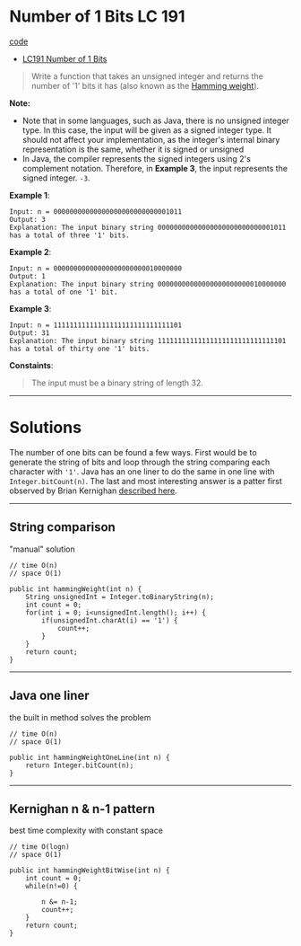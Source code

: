 # Number of 1 Bits LC 191

[code](NumberOfOneBits.java)
- [LC191 Number of 1 Bits](https://leetcode.com/problems/number-of-1-bits/)
> Write a function that takes an unsigned integer and returns the number of '1' bits it has (also known as the [Hamming weight](https://en.wikipedia.org/wiki/Hamming_weight)).

**Note:**
- Note that in some languages, such as Java, there is no unsigned integer type. In this case, the input will be given as a signed integer type. It should not affect your implementation, as the integer's internal binary representation is the same, whether it is signed or unsigned
- In Java, the compiler represents the signed integers using 2's complement notation. Therefore, in **Example 3**, the input represents the signed integer. ``-3``.

**Example 1**:
```
Input: n = 00000000000000000000000000001011
Output: 3
Explanation: The input binary string 00000000000000000000000000001011 has a total of three '1' bits.
```
**Example 2**:
```
Input: n = 00000000000000000000000010000000
Output: 1
Explanation: The input binary string 00000000000000000000000010000000 has a total of one '1' bit.
```
**Example 3**:
```
Input: n = 11111111111111111111111111111101
Output: 31
Explanation: The input binary string 11111111111111111111111111111101 has a total of thirty one '1' bits.
```

**Constaints**:
> The input must be a binary string of length 32.

---

# Solutions

The number of one bits can be found a few ways. First would be to generate the string of bits and loop through the string comparing each character with ``'1'``. Java has an one liner to do the same in one line with ``Integer.bitCount(n)``. The last and most interesting answer is a patter first observed by Brian Kernighan [described here](https://stackoverflow.com/questions/12383002/please-explain-the-logic-behind-kernighans-bit-counting-algorithm).

---
## String comparison

"manual" solution
```
// time O(n)
// space O(1)

public int hammingWeight(int n) {
    String unsignedInt = Integer.toBinaryString(n);
    int count = 0;
    for(int i = 0; i<unsignedInt.length(); i++) {
        if(unsignedInt.charAt(i) == '1') {
            count++;
        }
    }
    return count;
}
```
---
## Java one liner

the built in method solves the problem
```
// time O(n)
// space O(1)

public int hammingWeightOneLine(int n) {
    return Integer.bitCount(n);
}
```
---
## Kernighan n & n-1 pattern

best time complexity with constant space
```
// time O(logn)
// space O(1)

public int hammingWeightBitWise(int n) {
    int count = 0;
    while(n!=0) {

        n &= n-1;
        count++;
    }
    return count;
}
```